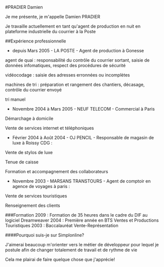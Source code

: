 #PRADIER Damien

Je me présente, je m'appelle Damien PRADIER

Je travaille actuellement en tant qu'agent de production  en nuit 
en plateforme industrielle du courrier à la Poste


##Expérience professionnelle

* depuis Mars 2005 - LA POSTE - Agent de production à Gonesse

agent de quai : responsabilité du contrôle du courrier sortant, saisie de 
données infomatiques, respect des procédures de sécurité

vidéocodage : saisie des adresses erronnées ou incomplètes

machines de tri : préparation et rangement des chantiers, décasage, contrôle
du courrier envoyé

tri manuel

* Novembre 2004 à Mars 2005 - NEUF TELECOM - Commercial à Paris

Démarchage à domicile

Vente de services internet et téléphoniques

* Février 2004 à Août 2004 - OJ PENCIL - Responsable de magasin de luxe à
Roissy CDG :

Vente de stylos de luxe

Tenue de caisse

Formation et accompagnement des collaborateurs

* Novembre 2003 - MARSANS TRANSTOURS - Agent de comptoir en agence de voyages à 
paris :

Vente de services touristiques

Renseignement des clients

###Formation
2009 : Formation de 35 heures dans le cadre du DIF au logiciel Dreamweaver
2004 : Première année en BTS Ventes et Productions Touristiques
2003 : Baccalauréat Vente-Représentation

####Pourquoi suis-je sur Simplonline?

J'aimerai beaucoup m'orienter vers le métier de développeur pour lequel je 
postule afin de changer totalement de travail et de rythme de vie

Cela me plairai de faire quelque chose que j'apprécie!



